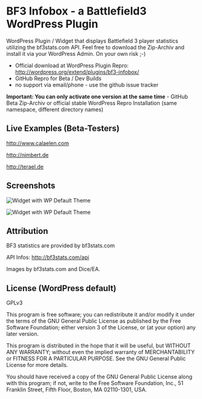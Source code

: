 BF3 Infobox - a Battlefield3 WordPress Plugin
=============

WordPress Plugin / Widget that displays Battlefield 3 player statistics utilizing the bf3stats.com API.
Feel free to download the Zip-Archiv and install it via your WordPress Admin. On your own risk ;-)

* Official download at WordPress Plugin Repro: http://wordpress.org/extend/plugins/bf3-infobox/
* GitHub Repro for Beta / Dev Builds
* no support via email/phone - use the github issue tracker

**Important: You can only activate one version at the same time** - GitHub Beta Zip-Archiv or official stable WordPress Repro Installation (same namespace, different directory names)

Live Examples (Beta-Testers)
----------
http://www.calaelen.com

http://nimbert.de

http://terael.de

Screenshots
-----------
![Widget with WP Default Theme](screenshot-1.png?raw=true)

![Widget with WP Default Theme](screenshot-2.png?raw=true)

Attribution
-------
BF3 statistics are provided by bf3stats.com

API Infos: http://bf3stats.com/api

Images by bf3stats.com and Dice/EA.

License (WordPress default)
-------
GPLv3

This program is free software; you can redistribute it and/or
modify it under the terms of the GNU General Public License
as published by the Free Software Foundation; either version 3
of the License, or (at your option) any later version.

This program is distributed in the hope that it will be useful,
but WITHOUT ANY WARRANTY; without even the implied warranty of
MERCHANTABILITY or FITNESS FOR A PARTICULAR PURPOSE.  See the
GNU General Public License for more details.

You should have received a copy of the GNU General Public License
along with this program; if not, write to the Free Software
Foundation, Inc., 51 Franklin Street, Fifth Floor, Boston, MA  02110-1301, USA.

